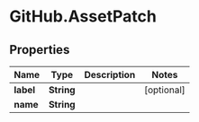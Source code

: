 # GitHub.AssetPatch

## Properties

Name | Type | Description | Notes
------------ | ------------- | ------------- | -------------
**label** | **String** |  | [optional] 
**name** | **String** |  | 


